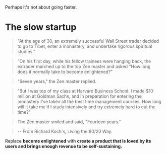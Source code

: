Perhaps it's not about going faster.
# The slow startup

> "At the age of 30, an extremely successful Wall Street trader decided to go to Tibet, enter a monastery, and undertake rigorous spiritual studies."

> "On his first day, while his fellow trainees were hanging back, the extrader marched up to the top Zen master and asked "How long does it normally take to become enlightened?"

> "Seven years," the Zen master replied.

> "But I was top of my class at Harvard Business School. I made $10 million at Goldman Sachs, and in preparation for entering the monastery I've taken all the best time management courses. How long will it take me if I study intensively and try extremely hard to cut the time?"

> The Zen master smiled and said, "Fourteen years."

> -- From Richard Koch's, Living the 80/20 Way.

Replace **become enlightened** with **create a product that is loved by its users and brings enough revenue to be self-sustaining.**
